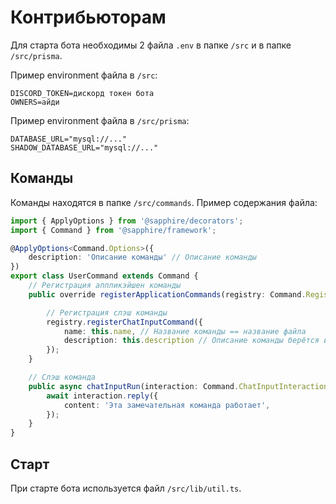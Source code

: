 # Контрибьюторам

Для старта бота необходимы 2 файла `.env` в папке `/src` и в папке `/src/prisma`.

Пример environment файла в `/src`:
```env
DISCORD_TOKEN=дискорд токен бота
OWNERS=айди
```

Пример environment файла в `/src/prisma`:
```env
DATABASE_URL="mysql://..."
SHADOW_DATABASE_URL="mysql://..."
```

## Команды

Команды находятся в папке `/src/commands`. Пример содержания файла:

```ts
import { ApplyOptions } from '@sapphire/decorators';
import { Command } from '@sapphire/framework';

@ApplyOptions<Command.Options>({
	description: 'Описание команды' // Описание команды
})
export class UserCommand extends Command {
	// Регистрация аппликэйшен команды
	public override registerApplicationCommands(registry: Command.Registry) {

		// Регистрация слэш команды
		registry.registerChatInputCommand({
			name: this.name, // Название команды == название файла
			description: this.description // Описание команды берётся из ApplyOptions
		});
	}

	// Слэш команда
	public async chatInputRun(interaction: Command.ChatInputInteraction) {
		await interaction.reply({
            content: 'Эта замечательная команда работает',
        });
	}
}
```

## Старт

При старте бота используется файл `/src/lib/util.ts`.
